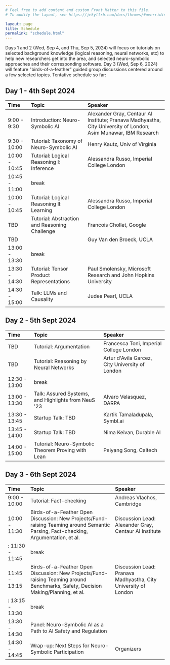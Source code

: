```yaml
---
# Feel free to add content and custom Front Matter to this file.
# To modify the layout, see https://jekyllrb.com/docs/themes/#overriding-theme-defaults

layout: page
title: Schedule
permalink: "schedule.html"
---
```



Days 1 and 2 (Wed, Sep 4, and Thu, Sep 5, 2024) will focus on tutorials on selected background knowledge (logical reasoning, neural networks, etc) to help new researchers get into the area, and selected neuro-symbolic approaches and their corresponding software.  Day 3 (Wed, Sep 6, 2024) will feature "birds-of-a-feather" guided group discussions centered around a few selected topics.  Tentative schedule so far:


## Day 1 - 4th Sept 2024

| Time | Topic | Speaker |
| :--- | :--- | :--- |
| 9:00 - 9:30 	| Introduction: Neuro-Symbolic AI                 | Alexander Gray, Centaur AI Institute; Pranava Madhyastha, City University of London; Asim Munawar, IBM Research |
| 9:30 - 10:00	| Tutorial: Taxonomy of Neuro-Symbolic AI         | Henry Kautz, Univ of Virginia |
| 10:00 - 10:45	| Tutorial: Logical Reasoning I:  Inference       | Alessandra Russo, Imperial College London |
| 10:45 - 11:00 | break                                           | |
| 10:00 - 10:45	| Tutorial: Logical Reasoning II:  Learning       | Alessandra Russo, Imperial College London |
| TBD          	| Tutorial: Abstraction and Reasoning Challenge   | Francois Chollet, Google |
| TBD         	|                                                 | Guy Van den Broeck, UCLA |
| 13:00 - 13:30 | break                                           | |
| 13:30 - 14:30	| Tutorial: Tensor Product Representations        | Paul Smolensky, Microsoft Research and John Hopkins University |
| 14:30 - 15:00 | Talk: LLMs and Causality                        | Judea Pearl, UCLA |


## Day 2 - 5th Sept 2024

| Time | Topic | Speaker |
| :--- | :--- | :--- |
| TBD           | Tutorial: Argumentation                             | Francesca Toni, Imperial College London |
| TBD           | Tutorial: Reasoning by Neural Networks              | Artur d'Avila Garcez, City University of London |
| 12:30 - 13:00 | break                                               | |
| 13:00 - 13:30 | Talk: Assured Systems, and Highlights from NeuS '23 | Alvaro Velasquez, DARPA |
| 13:30 - 13:45 | Startup Talk: TBD                                   | Kartik Tamaladupala, Symbl.ai |
| 13:45 - 14:00 | Startup Talk: TBD                                   | Nima Keivan, Durable AI |
| 14:00 - 15:00	| Tutorial: Neuro-Symbolic Theorem Proving with Lean  | Peiyang Song, Caltech |


## Day 3 - 6th Sept 2024

| Time | Topic | Speaker |
| :--- | :--- | :--- |
| 9:00 - 10:00  | Tutorial: Fact-checking                       | Andreas Vlachos, Cambridge |
| 10:00 - 11:30 | Birds-of-a-Feather Open Discussion:  New Projects/Fund-raising Teaming around Semantic Parsing, Fact-checking, Argumentation, et al. | Discussion Lead: Alexander Gray, Centaur AI Institute |
: 11:30 - 11:45 | break | |
| 11:45 - 13:15 | Birds-of-a-Feather Open Discussion:  New Projects/Fund-raising Teaming around Benchmarks, Safety, Decision Making/Planning, et al. | Discussion Lead: Pranava Madhyastha, City University of London |
: 13:15 - 13:30 | break | |
| 13:30 - 14:30 | Panel:  Neuro-Symbolic AI as a Path to AI Safety and Regulation | |
| 14:30 - 14:45 | Wrap-up: Next Steps for Neuro-Symbolic Participation | Organizers |
